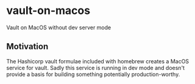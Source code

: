 # vault-on-macos
Vault on MacOS without dev server mode

## Motivation

The Hashicorp vault formulae included with homebrew creates a MacOS service for vault.
Sadly this service is running in dev mode and doesn't provide a basis for building
something potentially production-worthy.
